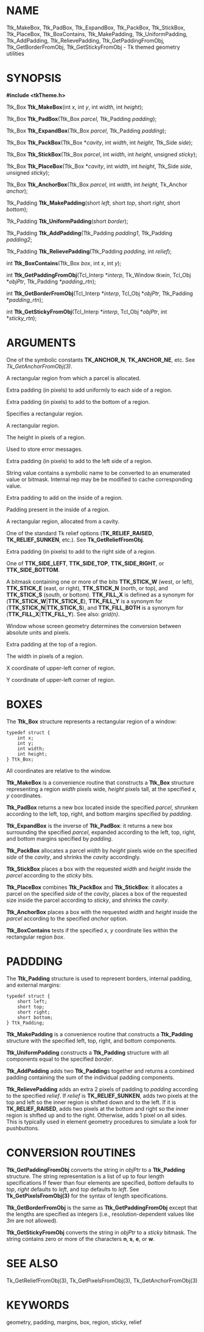 # NAME

Ttk_MakeBox, Ttk_PadBox, Ttk_ExpandBox, Ttk_PackBox, Ttk_StickBox,
Ttk_PlaceBox, Ttk_BoxContains, Ttk_MakePadding, Ttk_UniformPadding,
Ttk_AddPadding, Ttk_RelievePadding, Ttk_GetPaddingFromObj,
Ttk_GetBorderFromObj, Ttk_GetStickyFromObj - Tk themed geometry
utilities

# SYNOPSIS

**#include \<tkTheme.h\>**

Ttk_Box **Ttk_MakeBox**(int *x*, int *y*, int *width*, int *height*);

Ttk_Box **Ttk_PadBox**(Ttk_Box *parcel*, Ttk_Padding *padding*);

Ttk_Box **Ttk_ExpandBox**(Ttk_Box *parcel*, Ttk_Padding *padding*);

Ttk_Box **Ttk_PackBox**(Ttk_Box \**cavity*, int *width*, int *height*,
Ttk_Side *side*);

Ttk_Box **Ttk_StickBox**(Ttk_Box *parcel*, int *width*, int *height*,
unsigned *sticky*);

Ttk_Box **Ttk_PlaceBox**(Ttk_Box \**cavity*, int *width*, int *height*,
Ttk_Side *side*, unsigned *sticky*);

Ttk_Box **Ttk_AnchorBox**(Ttk_Box *parcel*, int *width*, int *height*,
Tk_Anchor *anchor*);

Ttk_Padding **Ttk_MakePadding**(short *left*, short *top*, short
*right*, short *bottom*);

Ttk_Padding **Ttk_UniformPadding**(short *border*);

Ttk_Padding **Ttk_AddPadding**(Ttk_Padding *padding1*, Ttk_Padding
*padding2*;

Ttk_Padding **Ttk_RelievePadding**(Ttk_Padding *padding*, int *relief*);

int **Ttk_BoxContains**(Ttk_Box *box*, int *x*, int *y*);

int **Ttk_GetPaddingFromObj**(Tcl_Interp \**interp*, Tk_Window *tkwin*,
Tcl_Obj \**objPtr*, Ttk_Padding \**padding_rtn*);

int **Ttk_GetBorderFromObj**(Tcl_Interp \**interp*, Tcl_Obj \**objPtr*,
Ttk_Padding \**padding_rtn*);

int **Ttk_GetStickyFromObj**(Tcl_Interp \**interp*, Tcl_Obj \**objPtr*,
int \**sticky_rtn*);

# ARGUMENTS

One of the symbolic constants **TK_ANCHOR_N**, **TK_ANCHOR_NE**, etc.
See *Tk_GetAnchorFromObj(3)*.

A rectangular region from which a parcel is allocated.

Extra padding (in pixels) to add uniformly to each side of a region.

Extra padding (in pixels) to add to the bottom of a region.

Specifies a rectangular region.

A rectangular region.

The height in pixels of a region.

Used to store error messages.

Extra padding (in pixels) to add to the left side of a region.

String value contains a symbolic name to be converted to an enumerated
value or bitmask. Internal rep may be be modified to cache corresponding
value.

Extra padding to add on the inside of a region.

Padding present in the inside of a region.

A rectangular region, allocated from a cavity.

One of the standard Tk relief options (**TK_RELIEF_RAISED**,
**TK_RELIEF_SUNKEN**, etc.). See **Tk_GetReliefFromObj**.

Extra padding (in pixels) to add to the right side of a region.

One of **TTK_SIDE_LEFT**, **TTK_SIDE_TOP**, **TTK_SIDE_RIGHT**, or
**TTK_SIDE_BOTTOM**.

A bitmask containing one or more of the bits **TTK_STICK_W** (west, or
left), **TTK_STICK_E** (east, or right), **TTK_STICK_N** (north, or
top), and **TTK_STICK_S** (south, or bottom). **TTK_FILL_X** is defined
as a synonym for (**TTK_STICK_W**\|**TTK_STICK_E**), **TTK_FILL_Y** is a
synonym for (**TTK_STICK_N**\|**TTK_STICK_S**), and **TTK_FILL_BOTH** is
a synonym for (**TTK_FILL_X**\|**TTK_FILL_Y**). See also: *grid(n)*.

Window whose screen geometry determines the conversion between absolute
units and pixels.

Extra padding at the top of a region.

The width in pixels of a region.

X coordinate of upper-left corner of region.

Y coordinate of upper-left corner of region.

# BOXES

The **Ttk_Box** structure represents a rectangular region of a window:

    typedef struct {
        int x;
        int y;
        int width;
        int height;
    } Ttk_Box;

All coordinates are relative to the window.

**Ttk_MakeBox** is a convenience routine that constructs a **Ttk_Box**
structure representing a region *width* pixels wide, *height* pixels
tall, at the specified *x, y* coordinates.

**Ttk_PadBox** returns a new box located inside the specified *parcel*,
shrunken according to the left, top, right, and bottom margins specified
by *padding*.

**Ttk_ExpandBox** is the inverse of **Ttk_PadBox**: it returns a new box
surrounding the specified *parcel*, expanded according to the left, top,
right, and bottom margins specified by *padding*.

**Ttk_PackBox** allocates a parcel *width* by *height* pixels wide on
the specified *side* of the *cavity*, and shrinks the *cavity*
accordingly.

**Ttk_StickBox** places a box with the requested *width* and *height*
inside the *parcel* according to the *sticky* bits.

**Ttk_PlaceBox** combines **Ttk_PackBox** and **Ttk_StickBox**: it
allocates a parcel on the specified *side* of the *cavity*, places a box
of the requested size inside the parcel according to *sticky*, and
shrinks the *cavity*.

**Ttk_AnchorBox** places a box with the requested *width* and *height*
inside the *parcel* according to the specified *anchor* option.

**Ttk_BoxContains** tests if the specified *x, y* coordinate lies within
the rectangular region *box*.

# PADDDING

The **Ttk_Padding** structure is used to represent borders, internal
padding, and external margins:

    typedef struct {
        short left;
        short top;
        short right;
        short bottom;
    } Ttk_Padding;

**Ttk_MakePadding** is a convenience routine that constructs a
**Ttk_Padding** structure with the specified left, top, right, and
bottom components.

**Ttk_UniformPadding** constructs a **Ttk_Padding** structure with all
components equal to the specified *border*.

**Ttk_AddPadding** adds two **Ttk_Padding**s together and returns a
combined padding containing the sum of the individual padding
components.

**Ttk_RelievePadding** adds an extra 2 pixels of padding to *padding*
according to the specified *relief*. If *relief* is
**TK_RELIEF_SUNKEN**, adds two pixels at the top and left so the inner
region is shifted down and to the left. If it is **TK_RELIEF_RAISED**,
adds two pixels at the bottom and right so the inner region is shifted
up and to the right. Otherwise, adds 1 pixel on all sides. This is
typically used in element geometry procedures to simulate a look for
pushbuttons.

# CONVERSION ROUTINES

**Ttk_GetPaddingFromObj** converts the string in *objPtr* to a
**Ttk_Padding** structure. The string representation is a list of up to
four length specifications If fewer than four elements are specified,
*bottom* defaults to *top*, *right* defaults to *left*, and *top*
defaults to *left*. See **Tk_GetPixelsFromObj(3)** for the syntax of
length specifications.

**Ttk_GetBorderFromObj** is the same as **Ttk_GetPaddingFromObj** except
that the lengths are specified as integers (i.e., resolution-dependent
values like *3m* are not allowed).

**Ttk_GetStickyFromObj** converts the string in *objPtr* to a *sticky*
bitmask. The string contains zero or more of the characters **n**,
**s**, **e**, or **w**.

# SEE ALSO

Tk_GetReliefFromObj(3), Tk_GetPixelsFromObj(3), Tk_GetAnchorFromObj(3)

# KEYWORDS

geometry, padding, margins, box, region, sticky, relief

<!---
Copyright (c) 2004 Joe Englis
-->

